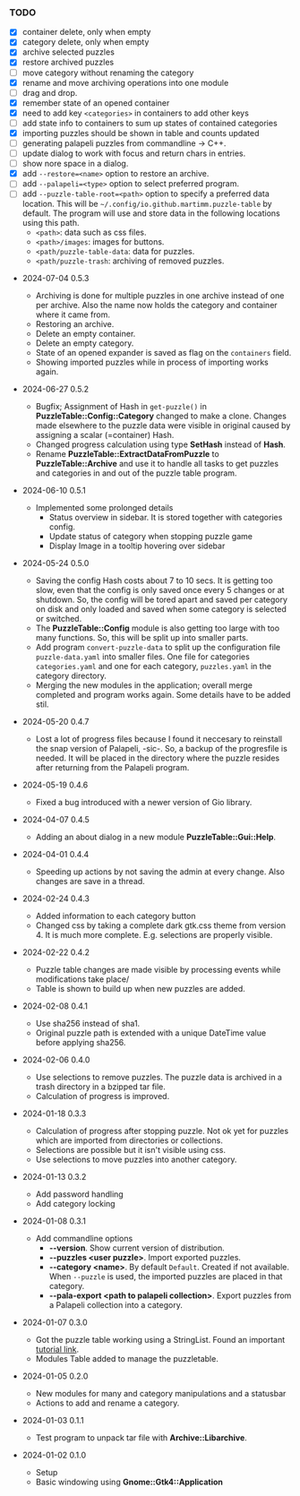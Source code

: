 
### TODO
* [x] container delete, only when empty
* [x] category delete, only when empty
* [x] archive selected puzzles
* [x] restore archived puzzles
* [ ] move category without renaming the category
* [x] rename and move archiving operations into one module
* [ ] drag and drop.
* [x] remember state of an opened container
* [x] need to add key `<categories>` in containers to add other keys
* [ ] add state info to containers to sum up states of contained categories
* [x] importing puzzles should be shown in table and counts updated
* [ ] generating palapeli puzzles from commandline -> C++.
* [ ] update dialog to work with focus and return chars in entries.
* [ ] show nore space in a dialog.
* [x] add `--restore=<name>` option to restore an archive.
* [ ] add `--palapeli=<type>` option to select preferred program.
* [ ] add `--puzzle-table-root=<path>` option to specify a preferred data location. This will be `~/.config/io.github.martimm.puzzle-table` by default. The program will use and store data in the following locations using this path.
  * `<path>`: data such as css files.
  * `<path>/images`: images for buttons.
  * `<path/puzzle-table-data`: data for puzzles.
  * `<path/puzzle-trash`: archiving of removed puzzles.

* 2024-07-04 0.5.3
  * Archiving is done for multiple puzzles in one archive instead of one per archive. Also the name now holds the category and container where it came from.
  * Restoring an archive.
  * Delete an empty container.
  * Delete an empty category.
  * State of an opened expander is saved as flag on the `containers` field.
  * Showing imported puzzles while in process of importing works again.

* 2024-06-27 0.5.2
  * Bugfix; Assignment of Hash in `get-puzzle()` in **PuzzleTable::Config::Category** changed to make a clone. Changes made elsewhere to the puzzle data were visible in original caused by assigning a scalar (=container) Hash.
  * Changed progress calculation using type **SetHash** instead of **Hash**.
  * Rename **PuzzleTable::ExtractDataFromPuzzle** to **PuzzleTable::Archive** and use it to handle all tasks to get puzzles and categories in and out of the puzzle table program.

* 2024-06-10 0.5.1
  * Implemented some prolonged details
    * Status overview in sidebar. It is stored together with categories config.
    * Update status of category when stopping puzzle game
    * Display Image in a tooltip hovering over sidebar

* 2024-05-24 0.5.0
  * Saving the config Hash costs about 7 to 10 secs. It is getting too slow, even that the config is only saved once every 5 changes or at shutdown. So, the config will be tored apart and saved per category on disk and only loaded and saved when some category is selected or switched.
  * The **PuzzleTable::Config** module is also getting too large with too many functions. So, this will be split up into smaller parts.
  * Add program `convert-puzzle-data` to split up the configuration file `puzzle-data.yaml` into smaller files. One file for categories `categories.yaml` and one for each category, `puzzles.yaml` in the category directory.
  * Merging the new modules in the application; overall merge completed and program works again. Some details have to be added stil.

* 2024-05-20 0.4.7
  * Lost a lot of progress files because I found it neccesary to reinstall the snap version of Palapeli, -sic-. So, a backup of the progresfile is needed. It will be placed in the directory where the puzzle resides after returning from the Palapeli program.

* 2024-05-19 0.4.6
  * Fixed a bug introduced with a newer version of Gio library.

* 2024-04-07 0.4.5
  * Adding an about dialog in a new module **PuzzleTable::Gui::Help**.

* 2024-04-01 0.4.4
  * Speeding up actions by not saving the admin at every change. Also changes are save in a thread.

* 2024-02-24 0.4.3
  * Added information to each category button
  * Changed css by taking a complete dark gtk.css theme from version 4. It is much more complete. E.g. selections are properly visible.

* 2024-02-22 0.4.2
  * Puzzle table changes are made visible by processing events while modifications take place/
  * Table is shown to build up when new puzzles are added.

* 2024-02-08 0.4.1
  * Use sha256 instead of sha1.
  * Original puzzle path is extended with a unique DateTime value before applying sha256.

* 2024-02-06 0.4.0
  * Use selections to remove puzzles. The puzzle data is archived in a trash directory in a bzipped tar file.
  * Calculation of progress is improved.

* 2024-01-18 0.3.3
  * Calculation of progress after stopping puzzle. Not ok yet for puzzles which are imported from directories or collections.
  * Selections are possible but it isn't visible using css.
  * Use selections to move puzzles into another category.

* 2024-01-13 0.3.2
  * Add password handling
  * Add category locking

* 2024-01-08 0.3.1
  * Add commandline options
    * **--version**. Show current version of distribution.
    * **--puzzles \<user puzzle>**. Import exported puzzles.
    * **--category \<name>**. By default `Default`. Created if not available. When `--puzzle` is used, the imported puzzles are placed in that category.
    * **--pala-export \<path to palapeli collection>**. Export puzzles from a Palapeli collection into a category.

* 2024-01-07 0.3.0
  * Got the puzzle table working using a StringList. Found an important [tutorial link](https://github.com/ToshioCP/Gtk4-tutorial/blob/main/gfm/sec29.md).
  * Modules Table added to manage the puzzletable.

* 2024-01-05 0.2.0
  * New modules for many and category manipulations and a statusbar
  * Actions to add and rename a category.

* 2024-01-03 0.1.1
  * Test program to unpack tar file with **Archive::Libarchive**.

* 2024-01-02 0.1.0
  * Setup
  * Basic windowing using **Gnome::Gtk4::Application**

